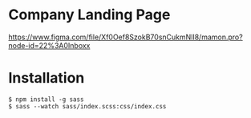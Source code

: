 # Company Landing Page

https://www.figma.com/file/Xf0Oef8SzokB70snCukmNlI8/mamon.pro?node-id=22%3A0Inboxx

# Installation

```
$ npm install -g sass
$ sass --watch sass/index.scss:css/index.css
```
